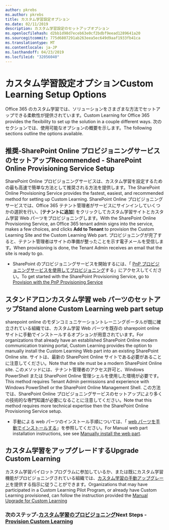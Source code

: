 ```yaml
---
author: pkrebs
ms.author: pkrebs
title: カスタム学習設定オプション
ms.date: 02/11/2019
description: カスタム学習設定のセットアップオプション
ms.openlocfilehash: d2bb1d98d7eceb63e0cf2bdbf9eead1289641a20
ms.sourcegitcommit: 775d6807291ab263eea5ec649d9aaf1933fb41ca
ms.translationtype: MT
ms.contentlocale: ja-JP
ms.lasthandoff: 04/23/2019
ms.locfileid: "32056040"
---
```

# <a name="custom-learning-setup-options"></a><span data-ttu-id="59fa2-103">カスタム学習設定オプション</span><span class="sxs-lookup"><span data-stu-id="59fa2-103">Custom Learning Setup Options</span></span>
<span data-ttu-id="59fa2-104">Office 365 のカスタム学習では、ソリューションをさまざまな方法でセットアップできる柔軟性が提供されています。</span><span class="sxs-lookup"><span data-stu-id="59fa2-104">Custom Learning for Office 365 provides the flexibility to set up the solution in a couple different ways.</span></span> <span data-ttu-id="59fa2-105">次のセクションでは、使用可能なオプションの概要を示します。</span><span class="sxs-lookup"><span data-stu-id="59fa2-105">The following sections outline the options available.</span></span>

## <a name="recommended---sharepoint-online-provisioning-service-setup"></a><span data-ttu-id="59fa2-106">推奨-SharePoint Online プロビジョニングサービスのセットアップ</span><span class="sxs-lookup"><span data-stu-id="59fa2-106">Recommended - SharePoint Online Provisioning Service Setup</span></span> 
<span data-ttu-id="59fa2-107">SharePoint Online プロビジョニングサービスは、カスタム学習を設定するための最も高速で簡単な方法として推奨される方法を提供します。</span><span class="sxs-lookup"><span data-stu-id="59fa2-107">The SharePoint Online Provisioning Service provides the fastest, easiest, and recommended method for setting up Custom Learning.</span></span> <span data-ttu-id="59fa2-108">SharePoint Online プロビジョニングサービスでは、Office 365 テナント管理者がサービスにサインインしていくつかの選択を行い、[**テナントに追加**] をクリックしてカスタム学習サイトとカスタム学習 Web パーツをプロビジョニングします。</span><span class="sxs-lookup"><span data-stu-id="59fa2-108">With the SharePoint Online Provisioning Service, an Office 365 tenant admin signs into the service, makes a few choices, and clicks **Add to Tenant** to provision the Custom Learning Site and the Custom Learning Web part.</span></span> <span data-ttu-id="59fa2-109">プロビジョニングが完了すると、テナント管理者はサイトの準備が整ったことを示す電子メールを受信します。</span><span class="sxs-lookup"><span data-stu-id="59fa2-109">When provisioning is done, the Tenant Admin receives an email that the site is ready to go.</span></span> 

- <span data-ttu-id="59fa2-110">SharePoint のプロビジョニングサービスを開始するには、「 [PnP プロビジョニングサービスを使用してプロビジョニング](custom_provision.md)する」にアクセスしてください。</span><span class="sxs-lookup"><span data-stu-id="59fa2-110">To get started with the SharePoint Provisioning Service, go to [Provision with the PnP Provisioning Service](custom_provision.md)</span></span>   

## <a name="stand-alone-custom-learning-web-part-setup"></a><span data-ttu-id="59fa2-111">スタンドアロンカスタム学習 web パーツのセットアップ</span><span class="sxs-lookup"><span data-stu-id="59fa2-111">Stand alone Custom Learning web part setup</span></span>
<span data-ttu-id="59fa2-112">sharepoint online のモダンコミュニケーショントレーニングポータルが既に確立されている組織では、カスタム学習 Web パーツを既存の sharepoint online サイトに手動でインストールするオプションが用意されています。</span><span class="sxs-lookup"><span data-stu-id="59fa2-112">For organizations that already have an established SharePoint Online modern communication training portal, Custom Learning provides the option to manually install the Custom Learning Web part into an existing SharePoint Online site.</span></span> <span data-ttu-id="59fa2-113">サイトは、最新の SharePoint Online サイトである必要があることに注意してください。</span><span class="sxs-lookup"><span data-stu-id="59fa2-113">Note that the site must be a modern SharePoint Online site.</span></span> <span data-ttu-id="59fa2-114">このメソッドには、テナント管理者のアクセス許可と、Windows PowerShell または SharePoint Online 管理シェルを使用した環境が必要です。</span><span class="sxs-lookup"><span data-stu-id="59fa2-114">This method requires Tenant Admin permissions and experience with Windows PowerShell or the SharePoint Online Management Shell.</span></span> <span data-ttu-id="59fa2-115">この方法では、SharePoint Online プロビジョニングサービスのセットアップにより多くの技術的な専門知識が必要になることに注意してください。</span><span class="sxs-lookup"><span data-stu-id="59fa2-115">Note that this method requires more technical expertise then the SharePoint Online Provisioning Service setup.</span></span>

- <span data-ttu-id="59fa2-116">手動による web パーツのインストール手順については、「 [web パーツを手動でインストールする](custom_manualsetup.md)」を参照してください。</span><span class="sxs-lookup"><span data-stu-id="59fa2-116">For Manual web part installation instructions, see see [Manually install the web part](custom_manualsetup.md).</span></span> 

## <a name="upgrade-custom-learning"></a><span data-ttu-id="59fa2-117">カスタム学習をアップグレードする</span><span class="sxs-lookup"><span data-stu-id="59fa2-117">Upgrade Custom Learning</span></span>
<span data-ttu-id="59fa2-118">カスタム学習パイロットプログラムに参加しているか、または既にカスタム学習機能がプロビジョニングされている組織では、[カスタム学習の手動アップグレード](custom_upgrade.md)を提供する指示に従うことができます。</span><span class="sxs-lookup"><span data-stu-id="59fa2-118">Organizations that may have participated in a Custom Learning Pilot Program, or already have Custom Learning provisioned, can follow the instruction provided the [Manual Upgrade for Custom Learning](custom_upgrade.md)</span></span>    

### <a name="next-steps---provision-custom-learningcustomprovisionmd"></a><span data-ttu-id="59fa2-119">次のステップ-[カスタム学習のプロビジョニング](custom_provision.md)</span><span class="sxs-lookup"><span data-stu-id="59fa2-119">Next Steps - [Provision Custom Learning](custom_provision.md)</span></span>
